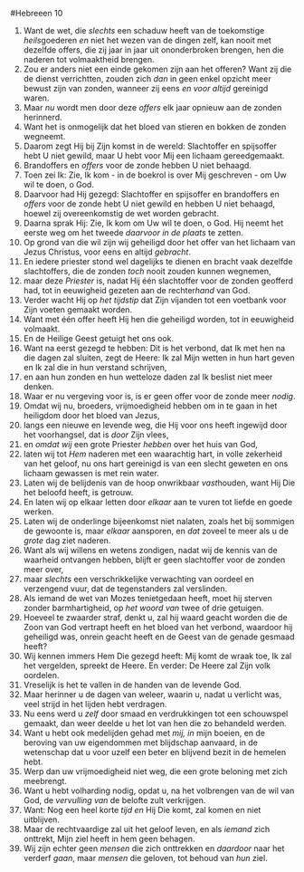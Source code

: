 #Hebreeen 10
1. Want de wet, die *slechts* een schaduw heeft van de toekomstige *heils*goederen *en* niet het wezen van de dingen zelf, kan nooit met dezelfde offers, die zij jaar in jaar uit ononderbroken brengen, hen die naderen tot volmaaktheid brengen.
2. Zou er anders niet een einde gekomen zijn aan het offeren? Want zij die de dienst verrichtten, zouden zich *dan* in geen enkel opzicht meer bewust zijn van zonden, wanneer zij eens *en voor altijd* gereinigd waren.
3. Maar *nu* wordt men door deze *offers* elk jaar opnieuw aan de zonden herinnerd.
4. Want het is onmogelijk dat het bloed van stieren en bokken de zonden wegneemt.
5. Daarom zegt Hij bij Zijn komst in de wereld: Slachtoffer en spijsoffer hebt U niet gewild, maar U hebt voor Mij een lichaam gereedgemaakt.
6. Brandoffers en *offers* voor de zonde hebben U niet behaagd.
7. Toen zei Ik: Zie, Ik kom - in de boekrol is over Mij geschreven - om Uw wil te doen, o God.
8. Daarvoor had Hij gezegd: Slachtoffer en spijsoffer en brandoffers en *offers* voor de zonde hebt U niet gewild en hebben U niet behaagd, hoewel zij overeenkomstig de wet worden gebracht.
9. Daarna sprak Hij: Zie, Ik kom om Uw wil te doen, o God. Hij neemt het eerste weg om het tweede *daarvoor in de plaats* te zetten.
10. Op grond van die wil zijn wij geheiligd door het offer van het lichaam van Jezus Christus, voor eens en altijd *gebracht*.
11. En iedere priester stond wel dagelijks te dienen en bracht vaak dezelfde slachtoffers, die de zonden *toch* nooit zouden kunnen wegnemen,
12. maar deze *Priester* is, nadat Hij één slachtoffer voor de zonden geofferd had, tot in eeuwigheid gezeten aan de rechter*hand* van God.
13. Verder wacht Hij op *het tijdstip* dat Zijn vijanden tot een voetbank voor Zijn voeten gemaakt worden.
14. Want met één offer heeft Hij hen die geheiligd worden, tot in eeuwigheid volmaakt.
15. En de Heilige Geest getuigt het ons ook.
16. Want na eerst gezegd te hebben: Dit is het verbond, dat Ik met hen na die dagen zal sluiten, zegt de Heere: Ik zal Mijn wetten in hun hart geven en Ik zal die in hun verstand schrijven,
17. en aan hun zonden en hun wetteloze daden zal Ik beslist niet meer denken.
18. Waar er nu vergeving voor is, is er geen offer voor de zonde meer *nodig*.
19. Omdat wij nu, broeders, vrijmoedigheid hebben om in te gaan in het heiligdom door het bloed van Jezus,
20. langs een nieuwe en levende weg, die Hij voor ons heeft ingewijd door het voorhangsel, dat is *door* Zijn vlees,
21. en *omdat wij* een grote Priester *hebben* over het huis van God,
22. laten wij tot *Hem* naderen met een waarachtig hart, in volle zekerheid van het geloof, nu ons hart gereinigd is van een slecht geweten en ons lichaam gewassen is met rein water.
23. Laten wij de belijdenis van de hoop onwrikbaar *vast*houden, want Hij Die het beloofd heeft, is getrouw.
24. En laten wij op elkaar letten door *elkaar* aan te vuren tot liefde en goede werken.
25. Laten wij de onderlinge bijeenkomst niet nalaten, zoals het bij sommigen de gewoonte is, maar *elkaar* aansporen, en *dat* zoveel te meer als u de *grote* dag ziet naderen.
26. Want als wij willens en wetens zondigen, nadat wij de kennis van de waarheid ontvangen hebben, blijft er geen slachtoffer voor de zonden meer over,
27. maar *slechts* een verschrikkelijke verwachting van oordeel en verzengend vuur, dat de tegenstanders zal verslinden.
28. Als iemand de wet van Mozes tenietgedaan heeft, moet hij sterven zonder barmhartigheid, op *het woord van* twee of drie getuigen.
29. Hoeveel te zwaarder straf, denkt u, zal hij waard geacht worden die de Zoon van God vertrapt heeft en het bloed van het verbond, waardoor hij geheiligd was, onrein geacht heeft en de Geest van de genade gesmaad heeft?
30. Wij kennen immers Hem Die gezegd heeft: Mij komt de wraak toe, Ik zal het vergelden, spreekt de Heere. En verder: De Heere zal Zijn volk oordelen.
31. Vreselijk is het te vallen in de handen van de levende God.
32. Maar herinner u de dagen van weleer, waarin u, nadat u verlicht was, veel strijd in het lijden hebt verdragen.
33. Nu eens werd u *zelf* door smaad en verdrukkingen tot een schouwspel gemaakt, dan weer deelde u het lot van hen die zo behandeld werden.
34. Want u hebt ook medelijden gehad met *mij, in* mijn boeien, en de beroving van uw eigendommen met blijdschap aanvaard, in de wetenschap dat u voor uzelf een beter en blijvend bezit in de hemelen hebt.
35. Werp dan uw vrijmoedigheid niet weg, die een grote beloning met zich meebrengt.
36. Want u hebt volharding nodig, opdat u, na het volbrengen van de wil van God, de *vervulling van* de belofte zult verkrijgen.
37. Want: Nog een heel korte *tijd en* Hij Die komt, zal komen en niet uitblijven.
38. Maar de rechtvaardige zal uit het geloof leven, en als *iemand* zich onttrekt, Mijn ziel heeft in hem geen behagen.
39. Wij zijn echter geen *mensen* die zich onttrekken en *daardoor* naar het verderf *gaan*, maar *mensen* die geloven, tot behoud van *hun* ziel.
